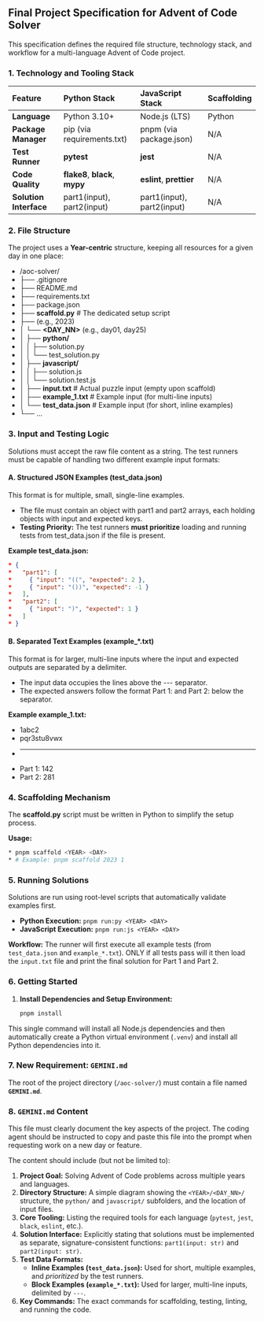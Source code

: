 ## Final Project Specification for Advent of Code Solver

This specification defines the required file structure, technology stack, and workflow for a multi-language Advent of Code project.

### 1. Technology and Tooling Stack

| Feature | Python Stack | JavaScript Stack | Scaffolding |
| :---- | :---- | :---- | :---- |
| **Language** | Python 3.10+ | Node.js (LTS) | Python |
| **Package Manager** | pip (via requirements.txt) | pnpm (via package.json) | N/A |
| **Test Runner** | **pytest** | **jest** | N/A |
| **Code Quality** | **flake8**, **black**, **mypy** | **eslint**, **prettier** | N/A |
| **Solution Interface** | part1(input), part2(input) | part1(input), part2(input) | N/A |

### 2. File Structure

The project uses a **Year-centric** structure, keeping all resources for a given day in one place:

* /aoc-solver/
* ├── .gitignore
* ├── README.md
* ├── requirements.txt
* ├── package.json
* ├── **scaffold.py** # The dedicated setup script
* ├── **<YEAR>** (e.g., 2023)
* │   └── **<DAY_NN>** (e.g., day01, day25)
* │       ├── **python/**
* │       │   ├── solution.py
* │       │   └── test_solution.py
* │       ├── **javascript/**
* │       │   ├── solution.js
* │       │   └── solution.test.js
* │       ├── **input.txt** # Actual puzzle input (empty upon scaffold)
* │       ├── **example_1.txt** # Example input (for multi-line inputs)
* │       └── **test_data.json** # Example input (for short, inline examples)
* └── ...

### 3. Input and Testing Logic

Solutions must accept the raw file content as a string. The test runners must be capable of handling two different example input formats:

#### A. Structured JSON Examples (test_data.json)

This format is for multiple, small, single-line examples.

* The file must contain an object with part1 and part2 arrays, each holding objects with input and expected keys.
* **Testing Priority:** The test runners **must prioritize** loading and running tests from test_data.json if the file is present.

**Example test_data.json:**

```json
* {
*   "part1": [
*     { "input": "((", "expected": 2 },
*     { "input": "())", "expected": -1 }
*   ],
*   "part2": [
*     { "input": ")", "expected": 1 }
*   ]
* }
```

#### B. Separated Text Examples (example_*.txt)

This format is for larger, multi-line inputs where the input and expected outputs are separated by a delimiter.

* The input data occupies the lines above the --- separator.
* The expected answers follow the format Part 1: <answer> and Part 2: <answer> below the separator.

**Example example_1.txt:**

* 1abc2
* pqr3stu8vwx
* ---
* Part 1: 142
* Part 2: 281

### 4. Scaffolding Mechanism

The **scaffold.py** script must be written in Python to simplify the setup process.

**Usage:**

```bash
* pnpm scaffold <YEAR> <DAY>
* # Example: pnpm scaffold 2023 1
```

### 5. Running Solutions

Solutions are run using root-level scripts that automatically validate examples first.

- **Python Execution:** `pnpm run:py <YEAR> <DAY>`
- **JavaScript Execution:** `pnpm run:js <YEAR> <DAY>`

**Workflow:** The runner will first execute all example tests (from `test_data.json` and `example_*.txt`). ONLY if all tests pass will it then load the `input.txt` file and print the final solution for Part 1 and Part 2.

### 6. Getting Started

1.  **Install Dependencies and Setup Environment:**
    ```bash
    pnpm install
    ```

This single command will install all Node.js dependencies and then automatically create a Python virtual environment (`.venv`) and install all Python dependencies into it.

### 7. New Requirement: `GEMINI.md`

The root of the project directory (`/aoc-solver/`) must contain a file named **`GEMINI.md`**.

### 8. `GEMINI.md` Content

This file must clearly document the key aspects of the project. The coding agent should be instructed to copy and paste this file into the prompt when requesting work on a new day or feature.

The content should include (but not be limited to):

1.  **Project Goal:** Solving Advent of Code problems across multiple years and languages.
2.  **Directory Structure:** A simple diagram showing the `<YEAR>/<DAY_NN>/` structure, the `python/` and `javascript/` subfolders, and the location of input files.
3.  **Core Tooling:** Listing the required tools for each language (`pytest`, `jest`, `black`, `eslint`, etc.).
4.  **Solution Interface:** Explicitly stating that solutions must be implemented as separate, signature-consistent functions: `part1(input: str)` and `part2(input: str)`.
5.  **Test Data Formats:**
    * **Inline Examples (`test_data.json`):** Used for short, multiple examples, and *prioritized* by the test runners.
    * **Block Examples (`example_*.txt`):** Used for larger, multi-line inputs, delimited by `---`.
6.  **Key Commands:** The exact commands for scaffolding, testing, linting, and running the code.
